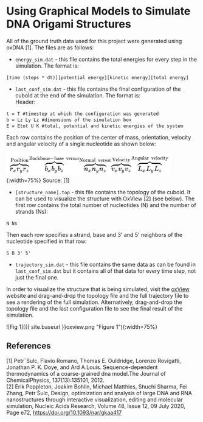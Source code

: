# Using Graphical Models to Simulate DNA Origami Structures 

All of the ground truth data used for this project were generated using oxDNA [1]. The files are as follows: 

* `energy_sim.dat` - this file contains the total energies for every step in the simulation. The format is:  
``` 
[time (steps * dt)][potential energy][kinetic energy][total energy]   
```

* `last_conf_sim.dat` - this file contains the final configuration of the cubold at the end of the simulation. The format is:    
Header:   
```
t = T #timestep at which the configuration was generated
b = Lz Ly Lz #dimensions of the simulation box   
E = Etot U K #total, potential and kinetic energies of the system  
```

Each row contains the position of the center of mass, orientation, velocity and angular velocity of a single nucleotide as shown below: 

![Fig 1](https://github.com/sassafras13/gnn-dna-sim/blob/5b86d6f1f74a4e099da06ec33ec95f277073ef50/config_file_explanation.png "Figure 1"){:width=75%}
Source: [1]    

* `[structure_name].top` - this file contains the topology of the cuboid. It can be used to visualize the structure with OxView [2] (see below). The first row contains the total number of nucleotides (N) and the number of strands (Ns): 
```
N Ns
```

Then each row specifies a strand, base and 3' and 5' neighbors of the nucleotide specified in that row:   
```
S B 3' 5'   
```

* `trajectory_sim.dat` - this file contains the same data as can be found in `last_conf_sim.dat` but it contains all of that data for every time step, not just the final one.   

In order to visualize the structure that is being simulated, visit the [oxView](https://sulcgroup.github.io/oxdna-viewer/) website and drag-and-drop the topology file and the full trajectory file to see a rendering of the full simulation. Alternatively, drag-and-drop the topology file and the last configuration file to see the final result of the simulation. 

![Fig 1]({{ site.baseurl }}oxview.png "Figure 1"){:width=75%}

## References
[1] PetrˇSulc, Flavio Romano, Thomas E. Ouldridge, Lorenzo Rovigatti, Jonathan P. K. Doye, and Ard A.Louis.  Sequence-dependent thermodynamics of a coarse-grained dna model.The Journal of ChemicalPhysics, 137(13):135101, 2012.     
[2] Erik Poppleton, Joakim Bohlin, Michael Matthies, Shuchi Sharma, Fei Zhang, Petr Šulc, Design, optimization and analysis of large DNA and RNA nanostructures through interactive visualization, editing and molecular simulation, Nucleic Acids Research, Volume 48, Issue 12, 09 July 2020, Page e72, https://doi.org/10.1093/nar/gkaa417 
